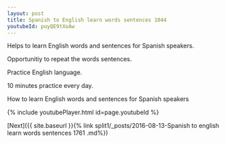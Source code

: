 ```yaml
---
layout: post
title: Spanish to English learn words sentences 1044 
youtubeId: puyQE9tXoAw
---
```

 
 
Helps to learn English words and sentences for Spanish speakers.

Opportunitiy to repeat the words sentences. 

Practice English language. 
 
10 minutes practice every day. 
 
How to learn English words and sentences for Spanish speakers 
 
{% include youtubePlayer.html id=page.youtubeId %}
 
 
[Next]({{ site.baseurl }}{% link  split1/_posts/2016-08-13-Spanish to english learn words sentences 1761 .md%})
 
